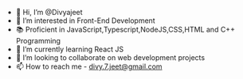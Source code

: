 - 👋 Hi, I’m @Divyajeet
- 👀 I’m interested in Front-End Development
- 📚 Proficient in JavaScript,Typescript,NodeJS,CSS,HTML and C++ Programming
- 🌱 I’m currently learning React JS
- 💞️ I’m looking to collaborate on web development projects
- 📫 How to reach me - divy.7.jeet@gmail.com
